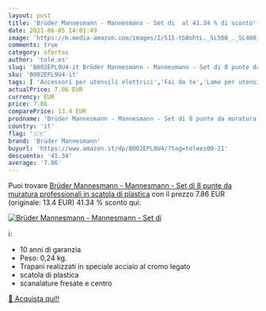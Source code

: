 ```yaml
---
layout: post
title: 'Brüder Mannesmann - Mannesmann - Set di  al 41.34 % di sconto'
date: 2021-06-05 14:01:49
image: 'https://m.media-amazon.com/images/I/515-tb8ohtL._SL500_._SL400_.jpg'
comments: true
category: ofertas
author: 'tole.es'
slug: 'B002EPL9U4-it Brüder Mannesmann - Mannesmann - Set di 8 punte da...'
sku: 'B002EPL9U4-it'
tags: [ 'Accessori per utensili elettrici','Fai da te','Lame per utensili elettrici','Set punte per trapani','Utensili elettrici e a mano','brüder mannesmann', ]
actualPrice: 7.86 EUR
currency: EUR
price: 7.86
comparePrice: 13.4 EUR
prodname: 'Brüder Mannesmann - Mannesmann - Set di 8 punte da muratura professionali in scatola di plastica'
country: 'it'
flag: '🇮🇹'
brand: 'Brüder Mannesmann'
buyurl: 'https://www.amazon.it/dp/B002EPL9U4/?tag=tolees00-21'
descuento: '41.34'
average: '7.86'
---
```


Puoi trovare [Brüder Mannesmann - Mannesmann - Set di 8 punte da muratura professionali in scatola di plastica](https://www.amazon.it/dp/B002EPL9U4/?tag=tolees00-21) con il prezzo 7.86 EUR (originale: 13.4 EUR) 41.34 % sconto qui:

[![Brüder Mannesmann - Mannesmann - Set di ](https://m.media-amazon.com/images/I/515-tb8ohtL._SL500_._SL400_.jpg)](https://www.amazon.it/dp/B002EPL9U4/?tag=tolees00-21)

ℹ️:

- 10 anni di garanzia
- Peso: 0,24 kg.
- Trapani realizzati in speciale acciaio al cromo legato
- scatola di plastica
- scanalature fresate e centro

[🛒 Acquista qui!!](https://www.amazon.it/dp/B002EPL9U4/?tag=tolees00-21)
